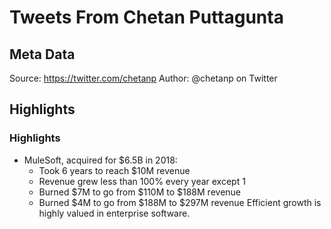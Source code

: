 # Tweets From Chetan Puttagunta

## Meta Data

Source:  https://twitter.com/chetanp 
Author: @chetanp on Twitter

## Highlights

### Highlights

- MuleSoft, acquired for $6.5B in 2018:
  - Took 6 years to reach $10M revenue
  - Revenue grew less than 100% every year except 1
  - Burned $7M to go from $110M to $188M revenue
  - Burned $4M to go from $188M to $297M revenue
  Efficient growth is highly valued in enterprise software.
